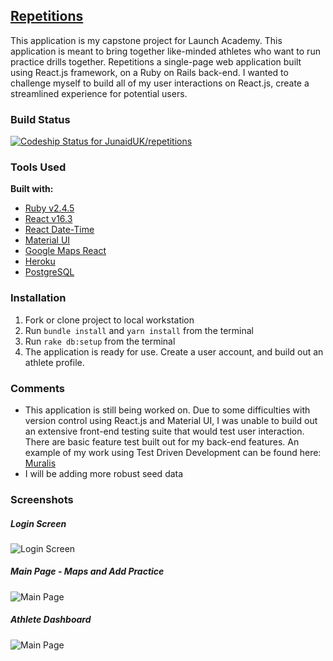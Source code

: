 
## [Repetitions](https://repetitions-bt.herokuapp.com/)
This application is my capstone project for Launch Academy. This application is meant to bring together like-minded athletes who want to run practice drills together. Repetitions a single-page web application built using React.js framework, on a Ruby on Rails back-end. I wanted to challenge myself to build all of my user interactions on React.js, create a streamlined experience for potential users.


### Build Status
[ ![Codeship Status for JunaidUK/repetitions](https://app.codeship.com/projects/f3bb0640-bdd4-0136-64dd-06db9786e066/status?branch=master)](https://app.codeship.com/projects/312963)

### Tools Used
<b>Built with:</b>
- [Ruby v2.4.5](https://rubyonrails.org/)
- [React v16.3](https://reactjs.org/)
- [React Date-Time](https://www.npmjs.com/package/react-datetime)
- [Material UI](https://material-ui.com/)
- [Google Maps React](https://www.npmjs.com/package/google-map-react)
- [Heroku](https://www.heroku.com/)
- [PostgreSQL](https://postgresapp.com/)

### Installation
1. Fork or clone project to local workstation
2. Run ```bundle install``` and ```yarn install``` from the terminal
3. Run ```rake db:setup``` from the terminal
4. The application is ready for use. Create a user account, and build out an athlete profile.

### Comments
 - This application is still being worked on. Due to some difficulties with version control using React.js and Material UI, I was unable to build out an extensive front-end testing suite that would test user interaction. There are basic feature test built out for my back-end features. An example of my work using Test Driven Development can be found here: [Muralis](https://github.com/MrBlooKangaroo/muralis)
 - I will be adding more robust seed data

### Screenshots
##### Login Screen
![Login Screen](https://imgur.com/bz4lw5F.jpg)
##### Main Page - Maps and Add Practice
![Main Page](https://imgur.com/WTgkYaK.jpg)
##### Athlete Dashboard
![Main Page](https://imgur.com/dHaf0lE.jpg)
